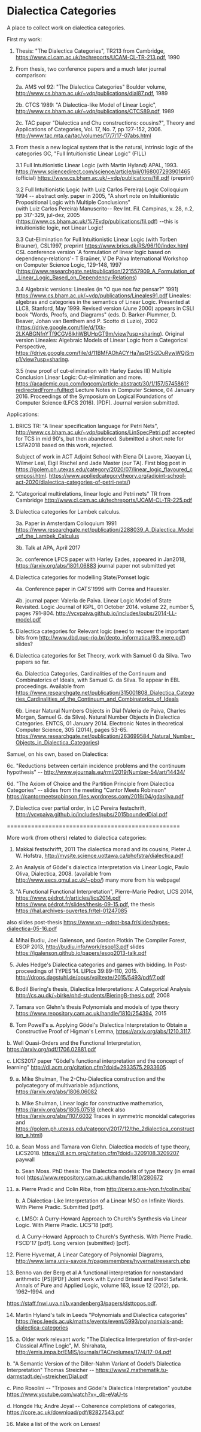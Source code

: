 # Dialectica Categories
A place to collect  work on dialectica categories. 

First my work:

1. Thesis: "The Dialectica Categories", TR213 from Cambridge, https://www.cl.cam.ac.uk/techreports/UCAM-CL-TR-213.pdf, 1990

2. From thesis, two conference papers and a much later journal comparison:

    2a. AMS vol 92: "The Dialectica Categories" Boulder volume, http://www.cs.bham.ac.uk/~vdp/publications/dial87.pdf, 1989

    2b. CTCS 1989: "A Dialectica-like Model of Linear Logic", http://www.cs.bham.ac.uk/~vdp/publications/CTCS89.pdf, 1989
 
    2c. TAC paper "Dialectica and Chu constructions: cousins?", Theory and Applications of Categories, Vol. 17, No. 7, pp 127-152, 2006.
    http://www.tac.mta.ca/tac/volumes/17/7/17-07abs.html
    
3. From  thesis a new logical system that is the natural, intrinsic logic of the categories GC, "Full Intuitionistic Linear Logic" (FILL)

   3.1 Full Intuitionistic Linear Logic (with Martin Hyland) APAL, 1993. https://www.sciencedirect.com/science/article/pii/0168007293901465 (official)
   https://www.cs.bham.ac.uk/~vdp/publications/fill.pdf (preprint)
   
   3.2 Full Intuitionistic Logic (with Luiz Carlos Pereira) Logic Colloquium 1994 -- abstract only. paper in 2005, "A short note on Intuitionistic Propositional Logic with Multiple Conclusions"  
   (with Luiz Carlos Pereira) Manuscrito-- Rev Int. Fil. Campinas, v. 28, n.2, pp 317-329,  jul-dez, 2005 (https://www.cs.bham.ac.uk/%7Evdp/publications/fil.pdf) --this is intuitionistic logic, not Linear Logic! 
   
   3.3 Cut-Elimination for Full Intuitionistic Linear Logic (with Torben Brauner), CSL1997, preprint https://www.brics.dk/RS/96/10/index.html
   CSL conference version `A formulation of linear logic based on dependency-relations'- T Braüner, V De Paiva International Workshop on Computer Science Logic, 129-148, 1997
   (https://www.researchgate.net/publication/221557909_A_Formulation_of_Linear_Logic_Based_on_Dependency-Relations)
   
   3.4 Algebraic versions: Lineales (in "O que nos faz pensar?" 1991) https://www.cs.bham.ac.uk/~vdp/publications/Lineales91.pdf
        Lineales: algebras and categories in the semantics of Linear Logic. Presented at LLC8, Stanford, May 1999. Revised version (June 2000) appears in CSLI book "Words, Proofs, and Diagrams" (eds. D. Barker-Plummer, D. Beaver, Johan van Benthem and P. Scotto di Luzio), 2002 (https://drive.google.com/file/d/1Xk-2LKABGNfnYTf9CGV6lkhWBUHpGT9m/view?usp=sharing). Original version Lineales: Algebraic Models of Linear Logic from a Categorical Perspective, https://drive.google.com/file/d/11BMFAOhACYHa7asGf5i2DuRywWQjSmp1/view?usp=sharing.
   
   3.5 (new proof of cut-elimination with Harley Eades III)  Multiple Conclusion Linear Logic: Cut-elimination and more. 
   https://academic.oup.com/logcom/article-abstract/30/1/157/5745861?redirectedFrom=fulltext Lecture Notes in Computer Science, 04 January 2016. 
   Proceedings of the Symposium on Logical Foundations of Computer Science (LFCS 2016). [PDF]. Journal version submitted.

Applications: 

1. BRICS TR: "A linear specification language for Petri Nets", http://www.cs.bham.ac.uk/~vdp/publications/LinSpecPetri.pdf
   accepted for TCS in mid 90's, but then abandoned. Submitted a short note for LSFA2018 based on this work, rejected.
   
   Subject of work in ACT Adjoint School with  Elena Di Lavore, Xiaoyan Li, Wilmer Leal, Eigil Rischel and Jade Master (our TA). 
   First blog post in https://golem.ph.utexas.edu/category/2020/07/linear_logic_flavoured_composi.html.
   https://www.appliedcategorytheory.org/adjoint-school-act-2020/dialectica-categories-of-petri-nets/)

2. "Categorical multirelations, linear logic and Petri nets" TR from Cambridge http://www.cl.cam.ac.uk/techreports/UCAM-CL-TR-225.pdf

3. Dialectica categories for Lambek calculus. 

   3a. Paper in Amsterdam Colloquium 1991
https://www.researchgate.net/publication/2288039_A_Dialectica_Model_of_the_Lambek_Calculus

   3b. Talk at APA, April 2017
   
   3c. conference LFCS paper with Harley Eades, appeared in Jan2018,
   https://arxiv.org/abs/1801.06883
   journal paper not submitted yet

4. Dialectica categories for modelling State/Pomset logic

   4a. Conference paper in CATS'1996 with Correa and Hauesler.

   4b. journal paper: Valeria de Paiva. Linear Logic Model of State Revisited. Logic Journal of IGPL, 01 October 2014. 
   volume 22, number 5, pages 791-804. http://vcvpaiva.github.io/includes/pubs/2014-LL-model.pdf

5. Dialectica categories for Relevant logic 
(need to recover the important bits from http://www.dbd.puc-rio.br/depto_informatica/93_mere.pdf) slides?

6. Dialectica categories for Set Theory, work with Samuel G da Silva. Two papers so far.

   6a. Dialectica Categories, Cardinalities of the Continuum and Combinatorics of Ideals, with Samuel G. da Silva.
   To appear in EBL proceedings. Available from https://www.researchgate.net/publication/315001808_Dialectica_Categories_Cardinalities_of_the_Continuum_and_Combinatorics_of_Ideals

   6b. Linear Natural Numbers Objects in Dial (Valeria de Paiva, Charles Morgan, Samuel G. da Silva). 
   Natural Number Objects in    Dialectica Categories. ENTCS, 01 January 2014. 
   Electronic Notes in theoretical Computer Science, 305 (2014), pages 53-65.
   https://www.researchgate.net/publication/263699584_Natural_Number_Objects_in_Dialectica_Categories)
   
 Samuel, on his own, based on Dialectica:
 
   6c. "Reductions between certain incidence problems and the continuum hypothesis" -- 
   http://www.ejournals.eu/rml/2019/Number-54/art/14434/
   
   6d. "The Axiom of Choice and the Partition Principle from Dialectica Categories" -- slides from the meeting
   "Cantor Meets Robinson" https://cantormeetsrobinson.files.wordpress.com/2019/04/gdasilva.pdf

 7. Dialectica over partial order, in LC Pereira festschrift, http://vcvpaiva.github.io/includes/pubs/2015boundedDial.pdf

==================================================

More work (from others) related to dialectica categories:

1. Makkai festschrifft, 2011
The dialectica monad and its cousins, Pieter J. W. Hofstra, 
http://mysite.science.uottawa.ca/phofstra/dialectica.pdf

2. An Analysis of Gödel's dialectica Interpretation via Linear Logic, Paulo Oliva, Dialectica, 2008.
(available from http://www.eecs.qmul.ac.uk/~pbo/) many more from his webpage!

3. "A Functional Functional Interpretation", Pierre-Marie Pedrot, LICS 2014, 
https://www.pédrot.fr/articles/lics2014.pdf
https://www.pédrot.fr/slides/thesis-09-15.pdf, 
the thesis https://hal.archives-ouvertes.fr/tel-01247085

also slides post-thesis https://www.xn--pdrot-bsa.fr/slides/types-dialectica-05-16.pdf

4. Mihai Budiu, Joel Galenson, and Gordon Plotkin
The Compiler Forest, ESOP 2013, http://budiu.info/work/esop13.pdf
slides https://jgalenson.github.io/papers/esop2013-talk.pdf

5. Jules Hedge's Dialectica categories and games with bidding. 
In Post-proceedings of TYPES’14. LIPIcs 39:89-110, 2015. 
http://drops.dagstuhl.de/opus/volltexte/2015/5493/pdf/7.pdf

6. Bodil Biering's thesis, Dialectica Interpretations: A Categorical Analysis 
http://cs.au.dk/~birke/phd-students/BieringB-thesis.pdf, 2008

7. Tamara von Glehn's thesis Polynomials and models of type theory 
https://www.repository.cam.ac.uk/handle/1810/254394, 2015

8. Tom Powell's
a.   Applying Gödel's Dialectica Interpretation to Obtain a Constructive Proof of Higman's Lemma, 
https://arxiv.org/abs/1210.3117.

b. Well Quasi-Orders and the Functional Interpretation, https://arxiv.org/pdf/1706.02881.pdf

c. LICS2017 paper 	"Gödel's functional interpretation and the concept of learning" 
http://dl.acm.org/citation.cfm?doid=2933575.2933605

9. a. Mike Shulman, The 2-Chu-Dialectica construction and the polycategory of multivariable adjunctions, 
   https://arxiv.org/abs/1806.06082
   
   b. Mike Shulman, Linear logic for constructive mathematics, https://arxiv.org/abs/1805.07518
   (check also https://arxiv.org/abs/1107.6032 Traces in symmetric monoidal categories and 
   https://golem.ph.utexas.edu/category/2017/12/the_2dialectica_construction_a.html)
   
  
10. a. Sean Moss and Tamara von Glehn. Dialectica models of type theory, LiCS2018.
https://dl.acm.org/citation.cfm?doid=3209108.3209207 paywall

    b. Sean Moss. PhD thesis: The Dialectica models of type theory (in email too) 
https://www.repository.cam.ac.uk/handle/1810/280672

11. a. Pierre Pradic and Colin Riba, from http://perso.ens-lyon.fr/colin.riba/

    b. A Dialectica-Like Interpretation of a Linear MSO on Infinite Words.
With Pierre Pradic. Submitted [pdf].

    c. LMSO: A Curry-Howard Approach to Church's Synthesis via Linear Logic.
With Pierre Pradic. LICS'18 [pdf].

    d. A Curry-Howard Approach to Church's Synthesis.
With Pierre Pradic. FSCD'17 [pdf]. Long version (submitted) [pdf]. 

12. Pierre Hyvernat, A Linear Category of Polynomial Diagrams, 
http://www.lama.univ-savoie.fr/pagesmembres/hyvernat/research.php

13. Benno van der Berg et al 
A functional interpretation for nonstandard arithmetic [PS][PDF]
Joint work with Eyvind Briseid and Pavol Safarik. 
Annals of Pure and Applied Logic, volume 163, issue 12 (2012), pp. 1962–1994.
and

https://staff.fnwi.uva.nl/b.vandenberg3/papers/dsttopos.pdf.

14. Martin Hyland's talk in Leeds "Polynomials and Dialectica categories"
https://eps.leeds.ac.uk/maths/events/event/5993/polynomials-and-dialectica-categories

15. a. Older work relevant work: "The Dialectica Interpretation of first-order
Classical Affine Logic", M. Shirahata, http://emis.impa.br/EMIS/journals/TAC/volumes/17/4/17-04.pdf

b. "A Semantic Version of the Diller-Nahm Variant of Godel’s Dialectica Interpretation"
Thomas Streicher -- https://www2.mathematik.tu-darmstadt.de/~streicher/Dial.pdf

c. Pino Rosolini -- "Triposes and Gödel's Dialectica Interpretation" 
youtube https://www.youtube.com/watch?v=_db-eVaU-ts

d. Hongde Hu; Andre Joyal --  Coherence completions of categories, https://core.ac.uk/download/pdf/82827543.pdf

16. Make a list of the work on Lenses!
